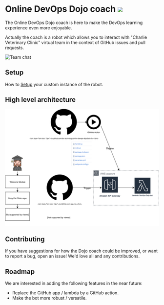 # Online DevOps Dojo coach ![](../../../workflows/.github/workflows/upload_lambda.yml/badge.svg)
 
The Online DevOps Dojo coach is here to make the DevOps learning experience
even more enjoyable.

Actually the coach is a robot which allows you to interact with "Charlie
Veterinary Clinic" virtual team in the context of GitHub issues and pull requests.

![Team chat](https://s3.amazonaws.com/devopsdojoassets/team-chat.jpg)

## Setup

How to [Setup](./bot-setup.md) your custom instance of the robot.

## High level architecture

![Architecture diagram](online-devops-dojo-bot.svg)

## Contributing

If you have suggestions for how the Dojo coach could be improved, or want to
report a bug, open an issue! We'd love all and any contributions.

## Roadmap

We are interested in adding the following features in the near future:

- Replace the GitHub app / lambda by a GitHub action.
- Make the bot more robust / versatile.
